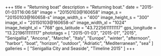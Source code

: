+++
title = "Returning boat"
description = "Returning boat."
date = "2015-01-03T16:06:58"
image = "20150103@160658"
image_s = "20150103@160658-s"
image_width_s = "400"
image_height_s = "300"
image_xl = "20150103@160658-xl"
image_width_xl = "1024"
image_height_xl = "768"
gps_latitude = "43.7225611111117"
gps_longitude = "13.2219611111117"
phototags = [ "2015-01-03", "2015-01", "2015", "Senigallia", "Ancona", "Marche", "Italy", "Europe", "winter", "afternoon", "harbor", "boat", "horizon", "outdoor", "Adriatic", "Mediterranean", "sea" ]
galleries = [ "Senigallia City and Seaside", "Timeline 2015" ]
+++
